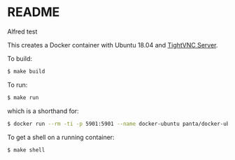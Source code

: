 README
======

Alfred test

This creates a Docker container with Ubuntu 18.04 and [TightVNC Server](https://tightvnc.com).

To build:

```bash
$ make build
```

To run:

```bash
$ make run
```

which is a shorthand for:

```bash
$ docker run --rm -ti -p 5901:5901 --name docker-ubuntu panta/docker-ubuntu-vnc:latest
```

To get a shell on a running container:

```bash
$ make shell
```
